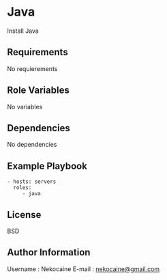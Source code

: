 Java
=========

Install Java

Requirements
------------

No requierements

Role Variables
--------------

No variables

Dependencies
------------

No dependencies

Example Playbook
----------------

    - hosts: servers
      roles:
         - java

License
-------

BSD

Author Information
------------------

Username : Nekocaine
E-mail : nekocaine@gmail.com
